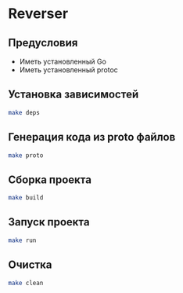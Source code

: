 # Reverser

## Предусловия
- Иметь установленный Go
- Иметь установленный protoc

## Установка зависимостей
```sh
make deps
```

## Генерация кода из proto файлов
```sh
make proto
```

## Сборка проекта
```sh
make build
```

## Запуск проекта
```sh
make run
```

## Очистка
```sh
make clean
```